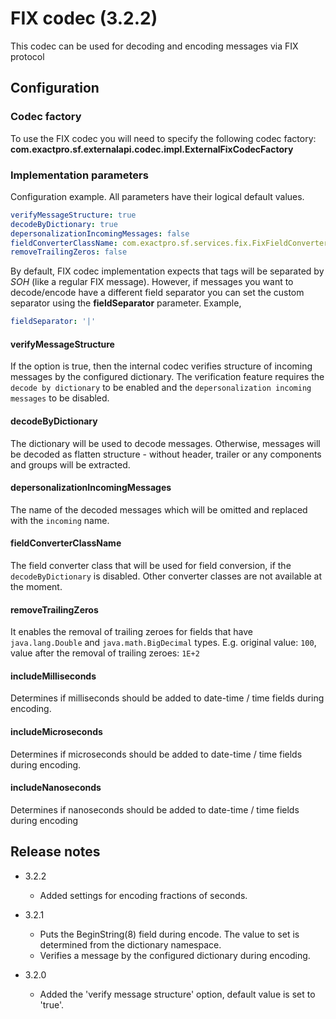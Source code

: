 # FIX codec (3.2.2)

This codec can be used for decoding and encoding messages via FIX protocol

## Configuration

### Codec factory

To use the FIX codec you will need to specify the following codec factory:
**com.exactpro.sf.externalapi.codec.impl.ExternalFixCodecFactory**

### Implementation parameters
Configuration example. All parameters have their logical default values.
```yaml
verifyMessageStructure: true
decodeByDictionary: true
depersonalizationIncomingMessages: false
fieldConverterClassName: com.exactpro.sf.services.fix.FixFieldConverter
removeTrailingZeros: false
```

By default, FIX codec implementation expects that tags will be separated by _SOH_ (like a regular FIX message). However, if messages you want to decode/encode have a different field separator you can set the custom separator using the **fieldSeparator** parameter. Example,
```yaml
fieldSeparator: '|'
```

#### verifyMessageStructure

If the option is true, then the internal codec verifies structure of incoming messages by the configured dictionary.
 The verification feature requires the `decode by dictionary` to be enabled and the `depersonalization incoming messages` to be disabled.

#### decodeByDictionary

The dictionary will be used to decode messages. Otherwise, messages will be decoded as flatten structure - without header, trailer or any components and groups
 will be extracted.

#### depersonalizationIncomingMessages

The name of the decoded messages which will be omitted and replaced with the `incoming` name.

#### fieldConverterClassName

The field converter class that will be used for field conversion, if the `decodeByDictionary` is disabled. Other converter classes are not available at the moment.

#### removeTrailingZeros

It enables the removal of trailing zeroes for fields that have `java.lang.Double` and `java.math.BigDecimal` types.
E.g. original value: `100`, value after the removal of trailing zeroes: `1E+2`
	
#### includeMilliseconds

Determines if milliseconds should be added to date-time / time fields during encoding.
	
#### includeMicroseconds

Determines if microseconds should be added to date-time / time fields during encoding.

#### includeNanoseconds

Determines if nanoseconds should be added to date-time / time fields during encoding

## Release notes

+ 3.2.2
  + Added settings for encoding fractions of seconds.

+ 3.2.1
  + Puts the BeginString(8) field during encode. The value to set is determined from the dictionary namespace.
  + Verifies a message by the configured dictionary during encoding.

+ 3.2.0
  + Added the 'verify message structure' option, default value is set to 'true'.